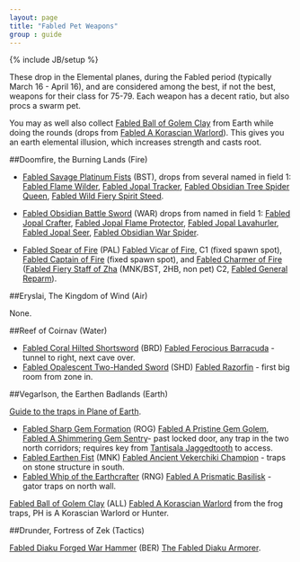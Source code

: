 ```yaml
---
layout: page
title: "Fabled Pet Weapons"
group : guide
---
```

{% include JB/setup %}

These drop in the Elemental planes, during the Fabled period (typically March 16 - April 16), and are considered among the best, if not the best, weapons for their class for 75-79.  Each weapon has a decent ratio, but also procs a swarm pet.<!--more-->

You may as well also collect [Fabled Ball of Golem Clay](http://everquest.allakhazam.com/db/item.html?item=83214) from Earth while doing the rounds (drops from [Fabled A Korascian Warlord](http://eqbeastiary.allakhazam.com/search.shtml?id=33060)).  This gives you an earth elemental illusion, which increases strength and casts root.

##Doomfire, the Burning Lands (Fire)

- [Fabled Savage Platinum Fists](http://everquest.allakhazam.com/db/item.html?item=83197) (BST), drops from several named in field 1:
[Fabled Flame Wilder](http://eqbeastiary.allakhazam.com/search.shtml?id=33078), [Fabled Jopal Tracker](http://eqbeastiary.allakhazam.com/search.shtml?id=33063), [Fabled Obsidian Tree Spider Queen](http://eqbeastiary.allakhazam.com/search.shtml?id=33120), [Fabled Wild Fiery Spirit Steed](http://eqbeastiary.allakhazam.com/search.shtml?id=33119).

- [Fabled Obsidian Battle Sword](http://everquest.allakhazam.com/db/item.html?item=83198) (WAR) drops from named in field 1:
[Fabled Jopal Crafter](http://eqbeastiary.allakhazam.com/search.shtml?id=33062), [Fabled Jopal Flame Protector](http://eqbeastiary.allakhazam.com/search.shtml?id=33064), [Fabled Jopal Lavahurler](http://eqbeastiary.allakhazam.com/search.shtml?id=29496), [Fabled Jopal Seer](http://eqbeastiary.allakhazam.com/search.shtml?id=33057), [Fabled Obsidian War Spider](http://eqbeastiary.allakhazam.com/search.shtml?id=33170).

- [Fabled Spear of Fire](http://everquest.allakhazam.com/db/item.html?item=83186) (PAL) [Fabled Vicar of Fire](http://eqbeastiary.allakhazam.com/search.shtml?id=33067), C1 (fixed spawn spot), [Fabled Captain of Fire](http://eqbeastiary.allakhazam.com/search.shtml?id=33066) (fixed spawn spot), and [Fabled Charmer of Fire](http://eqbeastiary.allakhazam.com/search.shtml?id=33163) 
([Fabled Fiery Staff of Zha](http://everquest.allakhazam.com/db/item.html?item=73920) (MNK/BST, 2HB, non pet) C2, [Fabled General Reparm](http://eqbeastiary.allakhazam.com/search.shtml?id=29500)).

##Eryslai, The Kingdom of Wind (Air)

None.

##Reef of Coirnav (Water)

- [Fabled Coral Hilted Shortsword](http://everquest.allakhazam.com/db/item.html?item=83195) (BRD) [Fabled Ferocious Barracuda](http://eqbeastiary.allakhazam.com/search.shtml?id=33128) - tunnel to right, next cave over.
- [Fabled Opalescent Two-Handed Sword](http://everquest.allakhazam.com/db/item.html?item=83187) (SHD) [Fabled Razorfin](http://eqbeastiary.allakhazam.com/search.shtml?id=33091) - first big room from zone in.

##Vegarlson, the Earthen Badlands (Earth)

[Guide to the traps in Plane of Earth](http://www.thesteelwarrior.org/forum/showthread.php?t=7110).

- [Fabled Sharp Gem Formation](http://everquest.allakhazam.com/db/item.html?item=83242) (ROG) [Fabled A Pristine Gem Golem](http://eqbeastiary.allakhazam.com/search.shtml?id=33171), [Fabled A Shimmering Gem Sentry](http://eqbeastiary.allakhazam.com/search.shtml?id=33172)- past locked door, any trap in the two north corridors; requires key from [Tantisala Jaggedtooth](http://eqbeastiary.allakhazam.com/search.shtml?id=10936) to access.
- [Fabled Earthen Fist](http://everquest.allakhazam.com/db/item.html?item=83196) (MNK) [Fabled Ancient Vekerchiki Champion](http://eqbeastiary.allakhazam.com/search.shtml?id=33058) - traps on stone structure in south.
- [Fabled Whip of the Earthcrafter](http://everquest.allakhazam.com/db/item.html?item=83207) (RNG) [Fabled A Prismatic Basilisk](http://eqbeastiary.allakhazam.com/search.shtml?id=33072) - gator traps on north wall.

[Fabled Ball of Golem Clay](http://everquest.allakhazam.com/db/item.html?item=83214) (ALL) [Fabled A Korascian Warlord](http://eqbeastiary.allakhazam.com/search.shtml?id=33060) from the frog traps, PH is A Korascian Warlord or Hunter.

##Drunder, Fortress of Zek (Tactics)

[Fabled Diaku Forged War Hammer](http://everquest.allakhazam.com/db/item.html?item=83263) (BER) [The Fabled Diaku Armorer](http://eqbeastiary.allakhazam.com/search.shtml?id=33069).